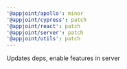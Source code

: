```yaml
---
'@appjoint/apollo': minor
'@appjoint/cypress': patch
'@appjoint/react': patch
'@appjoint/server': patch
'@appjoint/utils': patch
---
```


Updates deps, enable features in server
